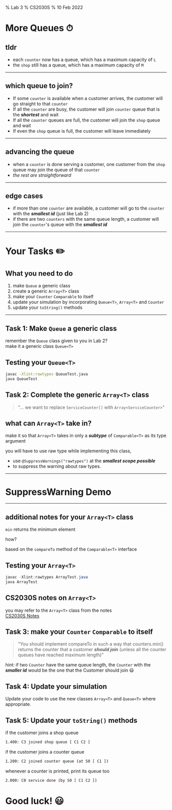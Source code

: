 % Lab 3
% CS2030S
% 10 Feb 2022

# More Queues ⏱

## tldr
- each `counter` now has a queue, which has a maximum capacity of `L`
- the `shop` still has a queue, which has a maximum capacity of `M`

---

## which queue to join?
- If some `counter` is available when a customer arrives, the customer will go straight to that `counter`
-  If all the `counter` are busy, the customer will join `counter` queue that is the ***shortest*** and wait
- If all the `counter` queues are full, the customer will join the `shop` queue and wait
- If even the `shop` queue is full, the customer will leave immediately

---

## advancing the queue
- when a `counter` is done serving a customer, one customer from the `shop` queue may join the queue of that `counter`
- *the rest are straightforward*

---

## edge cases
- if more than one `counter` are available, a customer will go to the `counter` with the ***smallest id*** (just like Lab 2)
-  if there are two `counters` with the same queue length, a customer will join the `counter`'s queue with the ***smallest id***

--- 

# Your Tasks ✏️

## What you need to do
1. make `Queue` a generic class
2. create a generic `Array<T>` class
3. make your `Counter` `Comparable` to itself
4. update your simulation by incorporating `Queue<T>`, `Array<T>` and `Counter`
5. update your `toString()` methods

--- 

## Task 1: Make `Queue` a generic class
remember the `Queue` class given to you in Lab 2?  
make it a generic class `Queue<T>`

## Testing your `Queue<T>`
```bash
javac -Xlint:rawtypes QueueTest.java
java QueueTest
```

## Task 2: Complete the generic `Array<T>` class
> "... we want to replace `ServiceCounter[]` with `Array<ServiceCounter>`"  

## what can `Array<T>` take in?
make it so that `Array<T>` takes in only a ***subtype*** of `Comparable<T>` as its type argument  

you will have to use raw type while implementing this class,  
- use `@SuppressWarnings("rawtypes")` at the ***smallest scope possible***
- to suppress the warning about raw types.

---

# SuppressWarning Demo

---

## additional notes for your `Array<T>` class
`min` returns the minimum element  

how?  

based on the `compareTo` method of the `Comparable<T>` interface

## Testing your `Array<T>`
```java
javac -Xlint:rawtypes ArrayTest.java
java ArrayTest
```

## CS2030S notes on `Array<T>` 
you may refer to the `Array<T>` class from the notes  
[CS2030S Notes](https://nus-cs2030s.github.io/2122-s2/25-unchecked.html)

## Task 3: make your `Counter` `Comparable` to itself
> "You should implement compareTo in such a way that counters.min() returns the counter that a customer ***should join*** (unless all the counter queues have reached maximum length)"

hint: if two `Counter` have the same queue length, the `Counter` with the ***smaller id*** would be the one that the Customer should join 😃

## Task 4: Update your simulation
Update your code to use the new classes `Array<T>` and `Queue<T>` where appropriate.

## Task 5: Update your `toString()` methods
if the customer joins a shop queue
```bash
1.400: C3 joined shop queue [ C1 C2 ]
```
if the customer joins a counter queue
```bash
1.200: C2 joined counter queue (at S0 [ C1 ])
```
whenever a counter is printed, print its queue too
```bash
2.000: C0 service done (by S0 [ C1 C2 ])
```

# Good luck! 😃